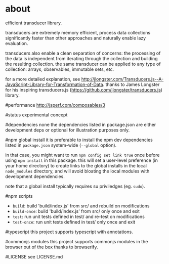 # about
efficient transducer library.

transducers are extremely memory efficient, process data collections significantly faster than other approaches and naturally enable lazy evaluation.

transducers also enable a clean separation of concerns: the processing of the data is independent from iterating through the collection and building the resulting collection. the same transducer can be applied to any type of collection: arrays, observables, immutable sets, etc.

for a more detailed explanation, see http://jlongster.com/Transducers.js--A-JavaScript-Library-for-Transformation-of-Data.
thanks to James Longster for his inspiring transducers.js (https://github.com/jlongster/transducers.js) library.

#performance
http://jsperf.com/composables/3

#status
experimental concept

#dependencies
none
the dependencies listed in package.json are either development deps or optional for illustration purposes only.

#npm global install
it is preferable to install the npm dev dependencies listed in `package.json` system-wide
(`--global` option).

in that case, you might want to run `npm config set link true` once before using `npm install` in this package. this will set a user-level preference (in your home directory) to create links to the global installs in the local `node_modules` directory, and will avoid bloating the local modules with development dependencies.

note that a global install typically requires su priviledges (eg. `sudo`).

#npm scripts
* `build`: build 'build/index.js' from src/ and rebuild on modifications
* `build-once`: build 'build/index.js' from src/ only once and exit
* `test`: run unit tests defined in test/ and re-test on modifications
* `test-once`: run unit tests defined in test/ only once and exit

#typescript
this project supports typescript with annotations.

#commonjs modules
this project supports commonjs modules in the browser out of the box thanks to browserify.

#LICENSE
see LICENSE.md
